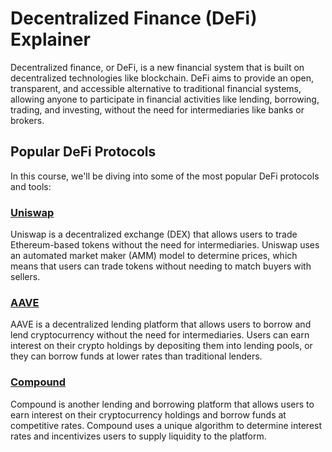 # Decentralized Finance (DeFi) Explainer

Decentralized finance, or DeFi, is a new financial system that is built on decentralized technologies like blockchain. DeFi aims to provide an open, transparent, and accessible alternative to traditional financial systems, allowing anyone to participate in financial activities like lending, borrowing, trading, and investing, without the need for intermediaries like banks or brokers.

## Popular DeFi Protocols

In this course, we'll be diving into some of the most popular DeFi protocols and tools:

### [Uniswap](https://github.com/joinpursuit/pursuit-crypto-lessons/tree/main/case_studies/defi/uniswap)
Uniswap is a decentralized exchange (DEX) that allows users to trade Ethereum-based tokens without the need for intermediaries. Uniswap uses an automated market maker (AMM) model to determine prices, which means that users can trade tokens without needing to match buyers with sellers.

### [AAVE](https://github.com/joinpursuit/pursuit-crypto-lessons/tree/main/case_studies/defi/aave)
AAVE is a decentralized lending platform that allows users to borrow and lend cryptocurrency without the need for intermediaries. Users can earn interest on their crypto holdings by depositing them into lending pools, or they can borrow funds at lower rates than traditional lenders.

### [Compound](https://github.com/joinpursuit/pursuit-crypto-lessons/tree/main/case_studies/defi/compund)
Compound is another lending and borrowing platform that allows users to earn interest on their cryptocurrency holdings and borrow funds at competitive rates. Compound uses a unique algorithm to determine interest rates and incentivizes users to supply liquidity to the platform.
